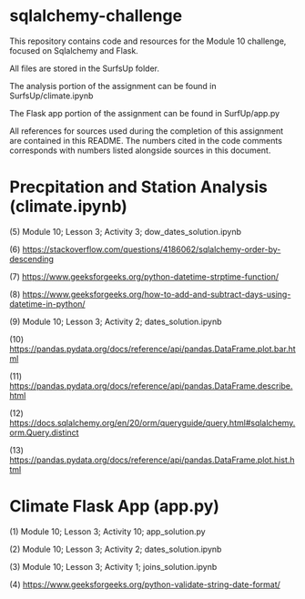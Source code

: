 # sqlalchemy-challenge
This repository contains code and resources for the Module 10 challenge, focused on Sqlalchemy and Flask. 

All files are stored in the SurfsUp folder.

The analysis portion of the assignment can be found in SurfsUp/climate.ipynb

The Flask app portion of the assignment can be found in SurfUp/app.py

All references for sources used during the completion of this assignment are contained in this README. The numbers cited in the code comments corresponds with numbers listed alongside sources in this document.


# Precpitation and Station Analysis (climate.ipynb)
(5) Module 10; Lesson 3; Activity 3; dow_dates_solution.ipynb

(6) https://stackoverflow.com/questions/4186062/sqlalchemy-order-by-descending

(7) https://www.geeksforgeeks.org/python-datetime-strptime-function/

(8) https://www.geeksforgeeks.org/how-to-add-and-subtract-days-using-datetime-in-python/

(9) Module 10; Lesson 3; Activity 2; dates_solution.ipynb

(10) https://pandas.pydata.org/docs/reference/api/pandas.DataFrame.plot.bar.html

(11) https://pandas.pydata.org/docs/reference/api/pandas.DataFrame.describe.html

(12) https://docs.sqlalchemy.org/en/20/orm/queryguide/query.html#sqlalchemy.orm.Query.distinct

(13) https://pandas.pydata.org/docs/reference/api/pandas.DataFrame.plot.hist.html





# Climate Flask App (app.py)

(1) Module 10; Lesson 3; Activity 10; app_solution.py

(2) Module 10; Lesson 3; Activity 2; dates_solution.ipynb

(3) Module 10; Lesson 3; Activity 1; joins_solution.ipynb

(4) https://www.geeksforgeeks.org/python-validate-string-date-format/